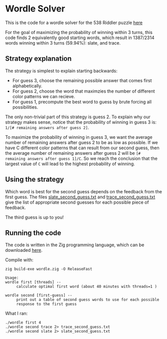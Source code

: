 # Wordle Solver
This is the code for a wordle solver for the 538 Riddler puzzle [here](https://fivethirtyeight.com/features/when-the-riddler-met-wordle/)

For the goal of maximizing the probability of winning within 3 turns, this code
finds 2 equivalently good starting words, which result in 1387/2314 words winning within 3 turns (59.94%):
slate, and trace.

## Strategy explanation
The strategy is simplest to explain starting backwards:
- For guess 3, choose the remaining possible answer that comes first alphabetically.
- For guess 2, choose the word that maximzies the number of different color patterns
  we can recieve.
- For guess 1, precompute the best word to guess by brute forcing all possibilities.

The only non-trivial part of this strategy is guess 2. To explain why our strategy makes
sense, notice that the probability of winning in guess 3 is:
`1/[# remaining answers after guess 2]`.

To maximize the probability of winning in guess 3, we want the average number of 
remaining answers after guess 2 to be as low as possible. If we have C different color patterns 
that can result from our second guess, then the average number of remaining answers after guess 2
will be `[# remaining answers after guess 1]/C`. So we reach the conclusion that the
largest value of `C` will lead to the highest probability of winning.

## Using the strategy
Which word is best for the second guess depends on the feedback from the first guess.
The files [slate_second_guess.txt](https://github.com/bnprks/wordle_solver/blob/master/slate_second_guess.txt) and [trace_second_guess.txt](https://github.com/bnprks/wordle_solver/blob/master/trace_second_guess.txt) give the list of appropriate second guesses for each possible piece of feedback.

The third guess is up to you!

## Running the code
The code is written in the Zig programming language, which can be downloaded [here](https://ziglang.org/download/).

Compile with:
```
zig build-exe wordle.zig -O ReleaseFast
```

```
Usage:
wordle first [threads] --
     calculate optimal first word (about 40 minutes with threads=1 )

wordle second [first-guess] --
     print out a table of second guess words to use for each possible
     response to the first guess
```

What I ran:
```
./wordle first 4
./wordle second trace 2> trace_second_guess.txt
./wordle second slate 2> slate_second_guess.txt
```
